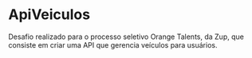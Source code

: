 # ApiVeiculos
Desafio realizado para o processo seletivo Orange Talents, da Zup, que consiste em criar uma API que gerencia veículos para usuários.

